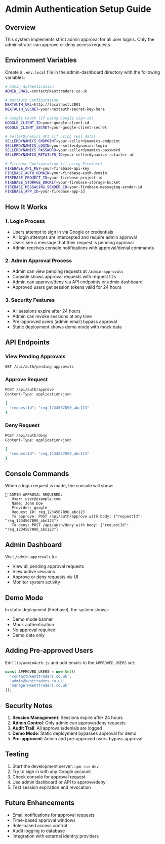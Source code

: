 # Admin Authentication Setup Guide

## Overview
This system implements strict admin approval for all user logins. Only the administrator can approve or deny access requests.

## Environment Variables
Create a `.env.local` file in the admin-dashboard directory with the following variables:

```bash
# Admin Authentication
ADMIN_EMAIL=contact@kenttraders.co.uk

# NextAuth Configuration
NEXTAUTH_URL=http://localhost:3001
NEXTAUTH_SECRET=your-nextauth-secret-key-here

# Google OAuth (if using Google sign-in)
GOOGLE_CLIENT_ID=your-google-client-id
GOOGLE_CLIENT_SECRET=your-google-client-secret

# SellerDynamics API (if using real data)
SELLERDYNAMICS_ENDPOINT=your-sellerdynamics-endpoint
SELLERDYNAMICS_LOGIN=your-sellerdynamics-login
SELLERDYNAMICS_PASSWORD=your-sellerdynamics-password
SELLERDYNAMICS_RETAILER_ID=your-sellerdynamics-retailer-id

# Firebase Configuration (if using Firebase)
FIREBASE_API_KEY=your-firebase-api-key
FIREBASE_AUTH_DOMAIN=your-firebase-auth-domain
FIREBASE_PROJECT_ID=your-firebase-project-id
FIREBASE_STORAGE_BUCKET=your-firebase-storage-bucket
FIREBASE_MESSAGING_SENDER_ID=your-firebase-messaging-sender-id
FIREBASE_APP_ID=your-firebase-app-id
```

## How It Works

### 1. Login Process
- Users attempt to sign in via Google or credentials
- All login attempts are intercepted and require admin approval
- Users see a message that their request is pending approval
- Admin receives console notifications with approval/denial commands

### 2. Admin Approval Process
- Admin can view pending requests at `/admin-approvals`
- Console shows approval requests with request IDs
- Admin can approve/deny via API endpoints or admin dashboard
- Approved users get session tokens valid for 24 hours

### 3. Security Features
- All sessions expire after 24 hours
- Admin can revoke sessions at any time
- Pre-approved users (admin email) bypass approval
- Static deployment shows demo mode with mock data

## API Endpoints

### View Pending Approvals
```bash
GET /api/auth/pending-approvals
```

### Approve Request
```bash
POST /api/auth/approve
Content-Type: application/json

{
  "requestId": "req_1234567890_abc123"
}
```

### Deny Request
```bash
POST /api/auth/deny
Content-Type: application/json

{
  "requestId": "req_1234567890_abc123"
}
```

## Console Commands

When a login request is made, the console will show:

```
🔐 ADMIN APPROVAL REQUIRED:
   User: user@example.com
   Name: John Doe
   Provider: google
   Request ID: req_1234567890_abc123
   To approve: POST /api/auth/approve with body: {"requestId": "req_1234567890_abc123"}
   To deny: POST /api/auth/deny with body: {"requestId": "req_1234567890_abc123"}
```

## Admin Dashboard

Visit `/admin-approvals` to:
- View all pending approval requests
- View active sessions
- Approve or deny requests via UI
- Monitor system activity

## Demo Mode

In static deployment (Firebase), the system shows:
- Demo mode banner
- Mock authentication
- No approval required
- Demo data only

## Adding Pre-approved Users

Edit `lib/adminAuth.js` and add emails to the `APPROVED_USERS` set:

```javascript
const APPROVED_USERS = new Set([
  'contact@kenttraders.co.uk',
  'admin@kenttraders.co.uk',
  'manager@kenttraders.co.uk'
]);
```

## Security Notes

1. **Session Management**: Sessions expire after 24 hours
2. **Admin Control**: Only admin can approve/deny requests
3. **Audit Trail**: All approvals/denials are logged
4. **Demo Mode**: Static deployment bypasses approval for demo
5. **Pre-approved**: Admin and pre-approved users bypass approval

## Testing

1. Start the development server: `npm run dev`
2. Try to sign in with any Google account
3. Check console for approval request
4. Use admin dashboard or API to approve/deny
5. Test session expiration and revocation

## Future Enhancements

- Email notifications for approval requests
- Time-based approval windows
- Role-based access control
- Audit logging to database
- Integration with external identity providers 